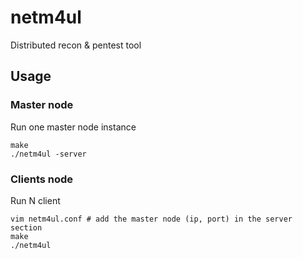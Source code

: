 # netm4ul
Distributed recon &amp; pentest tool

## Usage

### Master node

Run one master node instance

```
make
./netm4ul -server
```

### Clients node

Run N client

```
vim netm4ul.conf # add the master node (ip, port) in the server section
make
./netm4ul
```
